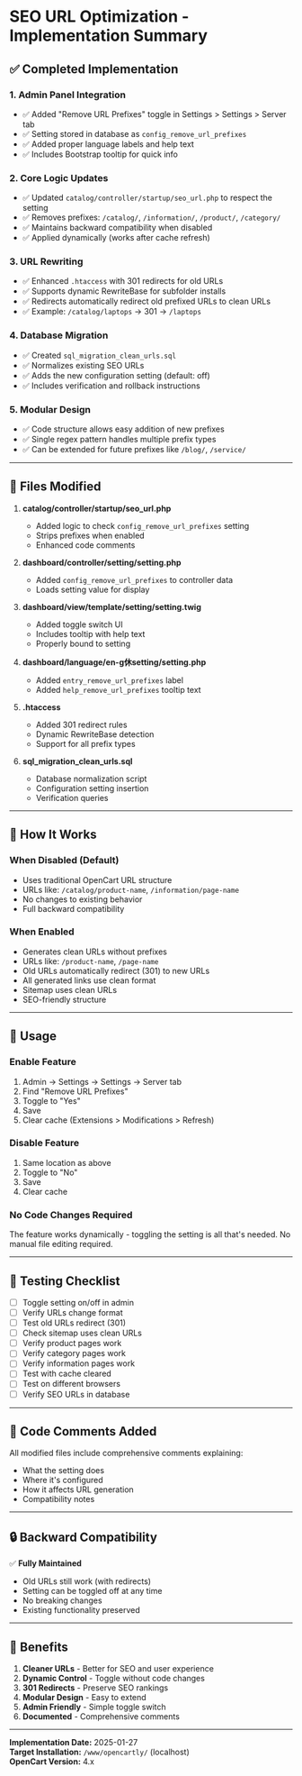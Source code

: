# SEO URL Optimization - Implementation Summary

## ✅ Completed Implementation

### 1. **Admin Panel Integration**
   - ✅ Added "Remove URL Prefixes" toggle in Settings > Settings > Server tab
   - ✅ Setting stored in database as `config_remove_url_prefixes`
   - ✅ Added proper language labels and help text
   - ✅ Includes Bootstrap tooltip for quick info

### 2. **Core Logic Updates**
   - ✅ Updated `catalog/controller/startup/seo_url.php` to respect the setting
   - ✅ Removes prefixes: `/catalog/`, `/information/`, `/product/`, `/category/`
   - ✅ Maintains backward compatibility when disabled
   - ✅ Applied dynamically (works after cache refresh)

### 3. **URL Rewriting**
   - ✅ Enhanced `.htaccess` with 301 redirects for old URLs
   - ✅ Supports dynamic RewriteBase for subfolder installs
   - ✅ Redirects automatically redirect old prefixed URLs to clean URLs
   - ✅ Example: `/catalog/laptops` → 301 → `/laptops`

### 4. **Database Migration**
   - ✅ Created `sql_migration_clean_urls.sql`
   - ✅ Normalizes existing SEO URLs
   - ✅ Adds the new configuration setting (default: off)
   - ✅ Includes verification and rollback instructions

### 5. **Modular Design**
   - ✅ Code structure allows easy addition of new prefixes
   - ✅ Single regex pattern handles multiple prefix types
   - ✅ Can be extended for future prefixes like `/blog/`, `/service/`

---

## 📁 Files Modified

1. **catalog/controller/startup/seo_url.php**
   - Added logic to check `config_remove_url_prefixes` setting
   - Strips prefixes when enabled
   - Enhanced code comments

2. **dashboard/controller/setting/setting.php**
   - Added `config_remove_url_prefixes` to controller data
   - Loads setting value for display

3. **dashboard/view/template/setting/setting.twig**
   - Added toggle switch UI
   - Includes tooltip with help text
   - Properly bound to setting

4. **dashboard/language/en-g休setting/setting.php**
   - Added `entry_remove_url_prefixes` label
   - Added `help_remove_url_prefixes` tooltip text

5. **.htaccess**
   - Added 301 redirect rules
   - Dynamic RewriteBase detection
   - Support for all prefix types

6. **sql_migration_clean_urls.sql**
   - Database normalization script
   - Configuration setting insertion
   - Verification queries

---

## 🎯 How It Works

### When Disabled (Default)
- Uses traditional OpenCart URL structure
- URLs like: `/catalog/product-name`, `/information/page-name`
- No changes to existing behavior
- Full backward compatibility

### When Enabled
- Generates clean URLs without prefixes
- URLs like: `/product-name`, `/page-name`
- Old URLs automatically redirect (301) to new URLs
- All generated links use clean format
- Sitemap uses clean URLs
- SEO-friendly structure

---

## 🔧 Usage

### Enable Feature
1. Admin → Settings → Settings → Server tab
2. Find "Remove URL Prefixes"
3. Toggle to "Yes"
4. Save
5. Clear cache (Extensions > Modifications > Refresh)

### Disable Feature
1. Same location as above
2. Toggle to "No"
3. Save
4. Clear cache

### No Code Changes Required
The feature works dynamically - toggling the setting is all that's needed. No manual file editing required.

---

## 🧪 Testing Checklist

- [ ] Toggle setting on/off in admin
- [ ] Verify URLs change format
- [ ] Test old URLs redirect (301)
- [ ] Check sitemap uses clean URLs
- [ ] Verify product pages work
- [ ] Verify category pages work
- [ ] Verify information pages work
- [ ] Test with cache cleared
- [ ] Test on different browsers
- [ ] Verify SEO URLs in database

---

## 📝 Code Comments Added

All modified files include comprehensive comments explaining:
- What the setting does
- Where it's configured
- How it affects URL generation
- Compatibility notes

---

## 🔒 Backward Compatibility

✅ **Fully Maintained**
- Old URLs still work (with redirects)
- Setting can be toggled off at any time
- No breaking changes
- Existing functionality preserved

---

## 🚀 Benefits

1. **Cleaner URLs** - Better for SEO and user experience
2. **Dynamic Control** - Toggle without code changes
3. **301 Redirects** - Preserve SEO rankings
4. **Modular Design** - Easy to extend
5. **Admin Friendly** - Simple toggle switch
6. **Documented** - Comprehensive comments

---

**Implementation Date:** 2025-01-27  
**Target Installation:** `/www/opencartly/` (localhost)  
**OpenCart Version:** 4.x  

